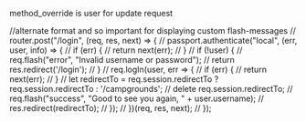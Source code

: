 method_override is user for update request

//alternate format and so important for displaying custom flash-messages
// router.post("/login", (req, res, next) => {
//     passport.authenticate("local", (err, user, info) => {
//         if (err) {
//             return next(err);
//         }
//         if (!user) {
//             req.flash("error", "Invalid username or password");
//             return res.redirect('/login');
//         }
//         req.logIn(user, err => {
//             if (err) {
//                 return next(err);
//             }
//             let redirectTo = req.session.redirectTo ? req.session.redirectTo : '/campgrounds';
//             delete req.session.redirectTo;
//             req.flash("success", "Good to see you again, " + user.username);
//             res.redirect(redirectTo);
//         });
//     })(req, res, next);
// });



<!-- <%- include('partials/header.ejs') %>

<h1>Welcome </h1>

<a href ="/campgrounds">View camps</a> -->

<!-- <%- include('partials/footer.ejs') %> -->